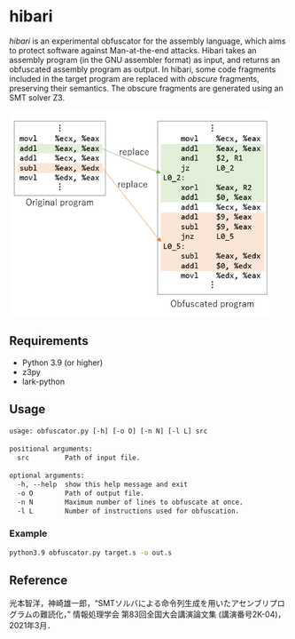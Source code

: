 # hibari
*hibari* is an experimental obfuscator for the assembly language, which aims to protect software against Man-at-the-end attacks.
Hibari takes an assembly program (in the GNU assembler format) as input, and returns an obfuscated assembly program as output.
In hibari, some code fragments included in the target program are replaced with *obscure* fragments, preserving their semantics. The obscure fragments are generated using an SMT solver Z3.

<img src="figure/fig1.png" width="480" >

## Requirements
* Python 3.9 (or higher)
* z3py
* lark-python

## Usage
```
usage: obfuscator.py [-h] [-o O] [-n N] [-l L] src

positional arguments:
  src         Path of input file.

optional arguments:
  -h, --help  show this help message and exit
  -o O        Path of output file.
  -n N        Maximum number of lines to obfuscate at once.
  -l L        Number of instructions used for obfuscation.
```

### Example
```bash
python3.9 obfuscator.py target.s -o out.s
```

## Reference
光本智洋，神崎雄一郎，&ldquo;SMTソルバによる命令列生成を用いたアセンブリプログラムの難読化，&rdquo; 情報処理学会 第83回全国大会講演論文集 (講演番号2K-04)，2021年3月．

